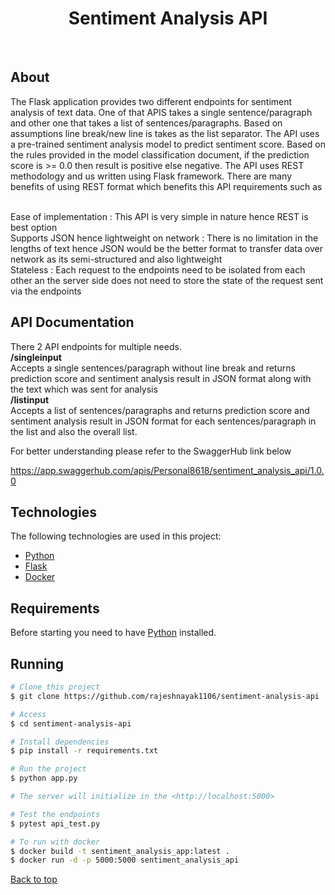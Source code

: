 <h1 align="center">Sentiment Analysis API</h1>

<!-- <p align="center">
  <img alt="Github top language" src="https://img.shields.io/github/languages/top/{{YOUR_GITHUB_USERNAME}}/sentiment-analysis-api?color=56BEB8">

  <img alt="Github language count" src="https://img.shields.io/github/languages/count/{{YOUR_GITHUB_USERNAME}}/sentiment-analysis-api?color=56BEB8">

  <img alt="Repository size" src="https://img.shields.io/github/repo-size/{{YOUR_GITHUB_USERNAME}}/sentiment-analysis-api?color=56BEB8">

  <img alt="License" src="https://img.shields.io/github/license/{{YOUR_GITHUB_USERNAME}}/sentiment-analysis-api?color=56BEB8"> -->

  <!-- <img alt="Github issues" src="https://img.shields.io/github/issues/{{YOUR_GITHUB_USERNAME}}/sentiment-analysis-api?color=56BEB8" /> -->

  <!-- <img alt="Github forks" src="https://img.shields.io/github/forks/{{YOUR_GITHUB_USERNAME}}/sentiment-analysis-api?color=56BEB8" /> -->

  <!-- <img alt="Github stars" src="https://img.shields.io/github/stars/{{YOUR_GITHUB_USERNAME}}/sentiment-analysis-api?color=56BEB8" /> -->
</p>

<!-- Status -->

<!-- <h4 align="center">
  🚧  Sentiment Analysis Api 🚀 Under construction...  🚧
</h4>

<hr> -->

<!-- <p align="center">
  <a href="#dart-about">About</a> &#xa0; | &#xa0;
  <a href="#sparkles-features">Endpoints</a> &#xa0; | &#xa0;
  <a href="#rocket-technologies">Technologies</a> &#xa0; | &#xa0;
  <a href="#white_check_mark-requirements">Requirements</a> &#xa0; | &#xa0;
  <a href="#checkered_flag-starting">Starting</a> &#xa0; | &#xa0;
  <a href="#memo-license">License</a> &#xa0; | &#xa0;
  <a href="https://github.com/{{YOUR_GITHUB_USERNAME}}" target="_blank">Author</a>
</p> -->

<br>

## About

The Flask application provides two different endpoints for sentiment analysis of text data. One of that APIS takes a single sentence/paragraph and other one that takes a list of sentences/paragraphs. Based on assumptions line break/new line is takes as the list separator. The API uses a pre-trained sentiment analysis model to predict sentiment score. Based on the rules provided in the model classification document, if the prediction score is >= 0.0 then result is positive else negative. The API uses REST methodology and us written using Flask framework. There are many benefits of using REST format which benefits this API requirements such as

<br>
Ease of implementation : This API is very simple in nature  hence REST is best option 
<br>
Supports JSON hence lightweight on network : There is no limitation in the lengths of text hence JSON would be the better format to transfer data over network as its semi-structured and also lightweight
 <br>
Stateless : Each request to the endpoints need to be isolated from each other an the server side does not need to store the state of the request sent via the endpoints
 <br>

## API Documentation

There 2 API endpoints for multiple needs.
<br>
<b> /singleinput </b>
<br>
Accepts a single sentences/paragraph without line break and returns prediction score and sentiment analysis result in JSON format along with the text which was sent for analysis
<br>
<b> /listinput </b>
<br>
Accepts a list of sentences/paragraphs and returns prediction score and sentiment analysis result in JSON format for each sentences/paragraph in the list and also the overall list.

For better understanding please refer to the SwaggerHub link below

https://app.swaggerhub.com/apis/Personal8618/sentiment_analysis_api/1.0.0

## Technologies

The following technologies are used in this project:

- [Python](https://www.python.org/)
- [Flask](https://flask.palletsprojects.com/en/1.1.x/)
- [Docker](https://www.docker.com/)

## Requirements

Before starting you need to have [Python](https://www.python.org/) installed.

## Running

```bash
# Clone this project
$ git clone https://github.com/rajeshnayak1106/sentiment-analysis-api

# Access
$ cd sentiment-analysis-api

# Install dependencies
$ pip install -r requirements.txt

# Run the project
$ python app.py

# The server will initialize in the <http://localhost:5000>

# Test the endpoints
$ pytest api_test.py

# To run with docker
$ docker build -t sentiment_analysis_app:latest .
$ docker run -d -p 5000:5000 sentiment_analysis_api

```

<a href="#top">Back to top</a>
